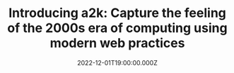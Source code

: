 ---
title: "Introducing a2k: Capture the feeling of the 2000s era of computing using modern web practices"
date: "2022-12-01T19:00:00.000Z"
description: "Take a look at a new 2000s-inspired component library. You’ll learn what a2k is, how it’s been built, and how to use it to build retro applications in React, Vue, vanilla, or your favourite frontend framework."
featured: images/020/a2k-hero.png
link: https://dev.to/andrico1234/introducing-a2k-a-ui-library-designed-to-capture-that-retro-2000s-feeling-192j
site: dev.to
---